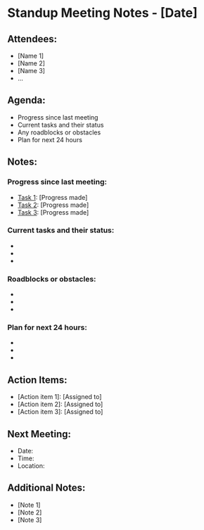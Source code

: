 # Standup Meeting Notes - [Date]

## Attendees:
- [Name 1]
- [Name 2]
- [Name 3]
- ...

## Agenda:
- Progress since last meeting
- Current tasks and their status
- Any roadblocks or obstacles
- Plan for next 24 hours

## Notes:

### Progress since last meeting:
- [Task 1]: [Progress made]
- [Task 2]: [Progress made]
- [Task 3]: [Progress made]

### Current tasks and their status:
- [Task 1]: [Status]
- [Task 2]: [Status]
- [Task 3]: [Status]

### Roadblocks or obstacles:
- [Obstacle 1]: [Description]
- [Obstacle 2]: [Description]
- [Obstacle 3]: [Description]

### Plan for next 24 hours:
- [Task 1]: [Plan]
- [Task 2]: [Plan]
- [Task 3]: [Plan]

## Action Items:
- [Action item 1]: [Assigned to]
- [Action item 2]: [Assigned to]
- [Action item 3]: [Assigned to]

## Next Meeting:
- Date:
- Time:
- Location:

## Additional Notes:
- [Note 1]
- [Note 2]
- [Note 3]